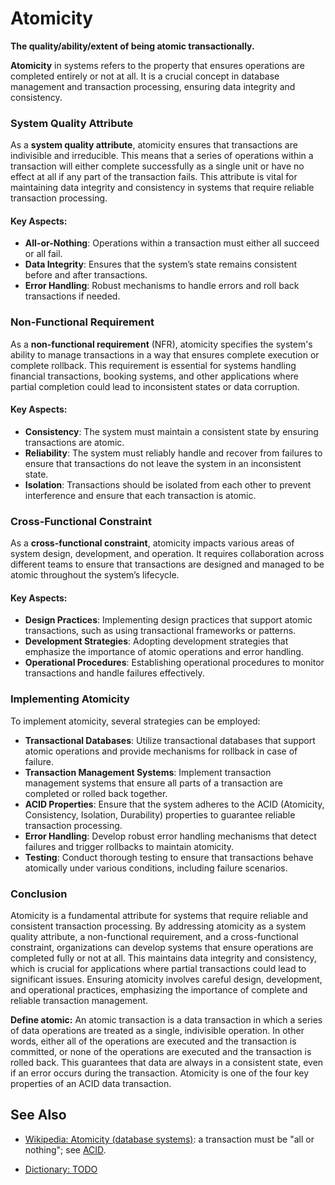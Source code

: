 # Atomicity

**The quality/ability/extent of being atomic transactionally.**

<span data-chatgpt-prompt="atomicity + template">

**Atomicity** in systems refers to the property that ensures operations are completed entirely or not at all. It is a crucial concept in database management and transaction processing, ensuring data integrity and consistency.

### System Quality Attribute

As a **system quality attribute**, atomicity ensures that transactions are indivisible and irreducible. This means that a series of operations within a transaction will either complete successfully as a single unit or have no effect at all if any part of the transaction fails. This attribute is vital for maintaining data integrity and consistency in systems that require reliable transaction processing.

#### Key Aspects:
- **All-or-Nothing**: Operations within a transaction must either all succeed or all fail.
- **Data Integrity**: Ensures that the system’s state remains consistent before and after transactions.
- **Error Handling**: Robust mechanisms to handle errors and roll back transactions if needed.

### Non-Functional Requirement

As a **non-functional requirement** (NFR), atomicity specifies the system's ability to manage transactions in a way that ensures complete execution or complete rollback. This requirement is essential for systems handling financial transactions, booking systems, and other applications where partial completion could lead to inconsistent states or data corruption.

#### Key Aspects:
- **Consistency**: The system must maintain a consistent state by ensuring transactions are atomic.
- **Reliability**: The system must reliably handle and recover from failures to ensure that transactions do not leave the system in an inconsistent state.
- **Isolation**: Transactions should be isolated from each other to prevent interference and ensure that each transaction is atomic.

### Cross-Functional Constraint

As a **cross-functional constraint**, atomicity impacts various areas of system design, development, and operation. It requires collaboration across different teams to ensure that transactions are designed and managed to be atomic throughout the system’s lifecycle.

#### Key Aspects:
- **Design Practices**: Implementing design practices that support atomic transactions, such as using transactional frameworks or patterns.
- **Development Strategies**: Adopting development strategies that emphasize the importance of atomic operations and error handling.
- **Operational Procedures**: Establishing operational procedures to monitor transactions and handle failures effectively.

### Implementing Atomicity

To implement atomicity, several strategies can be employed:
- **Transactional Databases**: Utilize transactional databases that support atomic operations and provide mechanisms for rollback in case of failure.
- **Transaction Management Systems**: Implement transaction management systems that ensure all parts of a transaction are completed or rolled back together.
- **ACID Properties**: Ensure that the system adheres to the ACID (Atomicity, Consistency, Isolation, Durability) properties to guarantee reliable transaction processing.
- **Error Handling**: Develop robust error handling mechanisms that detect failures and trigger rollbacks to maintain atomicity.
- **Testing**: Conduct thorough testing to ensure that transactions behave atomically under various conditions, including failure scenarios.

### Conclusion

Atomicity is a fundamental attribute for systems that require reliable and consistent transaction processing. By addressing atomicity as a system quality attribute, a non-functional requirement, and a cross-functional constraint, organizations can develop systems that ensure operations are completed fully or not at all. This maintains data integrity and consistency, which is crucial for applications where partial transactions could lead to significant issues. Ensuring atomicity involves careful design, development, and operational practices, emphasizing the importance of complete and reliable transaction management.

</span>

**Define atomic:** <span data-chatgpt-prompt="define atomic (computers and software)">An atomic transaction is a data transaction in which a series of data operations are treated as a single, indivisible operation. In other words, either all of the operations are executed and the transaction is committed, or none of the operations are executed and the transaction is rolled back. This guarantees that data are always in a consistent state, even if an error occurs during the transaction. Atomicity is one of the four key properties of an ACID data transaction.</span>

## See Also

* [Wikipedia: Atomicity (database systems)](https://wikipedia.org/wiki/Atomicity_(database_systems)): a transaction must be "all or nothing"; see [ACID](https://wikipedia.org/wiki/ACID).

* [Dictionary: TODO](TODO)
